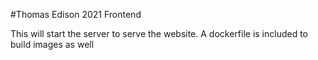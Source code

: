 #Thomas Edison 2021 Frontend

This will start the server to serve the website. A dockerfile is included to build images as well